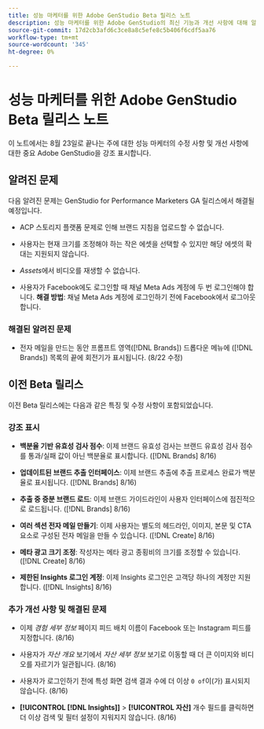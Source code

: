 ```yaml
---
title: 성능 마케터를 위한 Adobe GenStudio Beta 릴리스 노트
description: 성능 마케터를 위한 Adobe GenStudio의 최신 기능과 개선 사항에 대해 알아봅니다.
source-git-commit: 17d2cb3afd6c3ce8a8c5efe8c5b406f6cdf5aa76
workflow-type: tm+mt
source-wordcount: '345'
ht-degree: 0%

---
```



# 성능 마케터를 위한 Adobe GenStudio Beta 릴리스 노트

이 노트에서는 8월 23일로 끝나는 주에 대한 성능 마케터의 수정 사항 및 개선 사항에 대한 중요 Adobe GenStudio을 강조 표시합니다.

## 알려진 문제

다음 알려진 문제는 GenStudio for Performance Marketers GA 릴리스에서 해결될 예정입니다.

* ACP 스토리지 플랫폼 문제로 인해 브랜드 지침을 업로드할 수 없습니다. <!-- GS-4369 -->

* 사용자는 현재 크기를 조정해야 하는 작은 에셋을 선택할 수 있지만 해당 에셋의 확대는 지원되지 않습니다. <!-- GS-3131 -->

* _Assets_&#x200B;에서 비디오를 재생할 수 없습니다. <!-- GS-3846 -->

* 사용자가 Facebook에도 로그인할 때 채널 Meta Ads 계정에 두 번 로그인해야 합니다. **해결 방법**: 채널 Meta Ads 계정에 로그인하기 전에 Facebook에서 로그아웃합니다.

### 해결된 알려진 문제

* 전자 메일을 만드는 동안 프롬프트 영역([!DNL Brands]) 드롭다운 메뉴에 ([!DNL Brands]) 목록의 끝에 회전기가 표시됩니다. (8/22 수정) <!-- GS-4077 -->

## 이전 Beta 릴리스

이전 Beta 릴리스에는 다음과 같은 특징 및 수정 사항이 포함되었습니다.

### 강조 표시

* **백분율 기반 유효성 검사 점수**: 이제 브랜드 유효성 검사는 브랜드 유효성 검사 점수를 통과/실패 값이 아닌 백분율로 표시합니다. ([!DNL Brands] 8/16)

* **업데이트된 브랜드 추출 인터페이스**: 이제 브랜드 추출에 추출 프로세스 완료가 백분율로 표시됩니다. ([!DNL Brands] 8/16)

* **추출 중 증분 브랜드 로드**: 이제 브랜드 가이드라인이 사용자 인터페이스에 점진적으로 로드됩니다. ([!DNL Brands] 8/16)

* **여러 섹션 전자 메일 만들기**: 이제 사용자는 별도의 헤드라인, 이미지, 본문 및 CTA 요소로 구성된 전자 메일을 만들 수 있습니다. ([!DNL Create] 8/16)

* **메타 광고 크기 조정**: 작성자는 메타 광고 종횡비의 크기를 조정할 수 있습니다. ([!DNL Create] 8/16)

* **제한된 Insights 로그인 계정**: 이제 Insights 로그인은 고객당 하나의 계정만 지원합니다. ([!DNL Insights] 8/16)

### 추가 개선 사항 및 해결된 문제

* 이제 _경험 세부 정보_ 페이지 피드 배치 이름이 Facebook 또는 Instagram 피드를 지정합니다. (8/16)

* 사용자가 _자산 개요_ 보기에서 _자산 세부 정보_ 보기로 이동할 때 더 큰 이미지와 비디오를 자르기가 일관됩니다. (8/16)

* 사용자가 로그인하기 전에 특성 화면 검색 결과 수에 더 이상 `0 of`이(가) 표시되지 않습니다.  (8/16) <!-- GS- 3665 -->

* **[!UICONTROL [!DNL Insights]]** > **[!UICONTROL 자산]** 개수 필드를 클릭하면 더 이상 검색 및 필터 설정이 지워지지 않습니다. (8/16) <!-- GS-3476 -->
